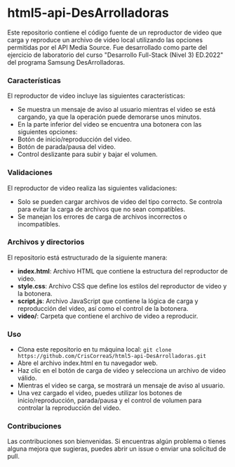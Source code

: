 # html5-api-DesArrolladoras
Este repositorio contiene el código fuente de un reproductor de video que carga y reproduce un archivo de video local utilizando las opciones permitidas por el API Media Source. Fue desarrollado como parte del ejercicio de laboratorio del curso "Desarrollo Full-Stack (Nivel 3) ED.2022" del programa Samsung DesArrolladoras.

### Características
El reproductor de video incluye las siguientes características:

- Se muestra un mensaje de aviso al usuario mientras el video se está cargando, ya que la operación puede demorarse unos minutos.
- En la parte inferior del video se encuentra una botonera con las siguientes opciones:
- Botón de inicio/reproducción del video.
- Botón de parada/pausa del video.
- Control deslizante para subir y bajar el volumen.


### Validaciones
El reproductor de video realiza las siguientes validaciones:

- Solo se pueden cargar archivos de video del tipo correcto. Se controla para evitar la carga de archivos que no sean compatibles.
- Se manejan los errores de carga de archivos incorrectos o incompatibles.

### Archivos y directorios
El repositorio está estructurado de la siguiente manera:

- **index.html**: Archivo HTML que contiene la estructura del reproductor de video.
- **style.css**: Archivo CSS que define los estilos del reproductor de video y la botonera.
- **script.js**: Archivo JavaScript que contiene la lógica de carga y reproducción del video, así como el control de la botonera.
- **video/**: Carpeta que contiene el archivo de video a reproducir.

### Uso
- Clona este repositorio en tu máquina local: `git clone https://github.com/CrisCorreaS/html5-api-DesArrolladoras.git`
- Abre el archivo index.html en tu navegador web.
- Haz clic en el botón de carga de video y selecciona un archivo de video válido.
- Mientras el video se carga, se mostrará un mensaje de aviso al usuario.
- Una vez cargado el video, puedes utilizar los botones de inicio/reproducción, parada/pausa y el control de volumen para controlar la reproducción del video.

### Contribuciones
Las contribuciones son bienvenidas. Si encuentras algún problema o tienes alguna mejora que sugieras, puedes abrir un issue o enviar una solicitud de pull.
